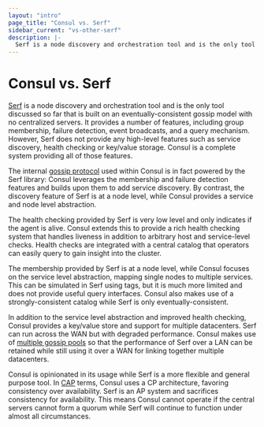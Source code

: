 ```yaml
---
layout: "intro"
page_title: "Consul vs. Serf"
sidebar_current: "vs-other-serf"
description: |-
  Serf is a node discovery and orchestration tool and is the only tool discussed so far that is built on an eventually-consistent gossip model with no centralized servers. It provides a number of features, including group membership, failure detection, event broadcasts, and a query mechanism. However, Serf does not provide any high-level features such as service discovery, health checking or key/value storage. Consul is a complete system providing all of those features.
---
```


# Consul vs. Serf

[Serf](https://www.serf.io) is a node discovery and orchestration tool and is the only
tool discussed so far that is built on an eventually-consistent gossip model
with no centralized servers. It provides a number of features, including group
membership, failure detection, event broadcasts, and a query mechanism. However,
Serf does not provide any high-level features such as service discovery, health
checking or key/value storage. Consul is a complete system providing all of those
features. 

The internal [gossip protocol](/docs/internals/gossip.html) used within Consul is in
fact powered by the Serf library: Consul leverages the membership and failure detection
features and builds upon them to add service discovery. By contrast, the discovery
feature of Serf is at a node level, while Consul provides a service and node level
abstraction.

The health checking provided by Serf is very low level and only indicates if the
agent is alive. Consul extends this to provide a rich health checking system
that handles liveness in addition to arbitrary host and service-level checks.
Health checks are integrated with a central catalog that operators can easily
query to gain insight into the cluster.

The membership provided by Serf is at a node level, while Consul focuses
on the service level abstraction, mapping single nodes to multiple services.
This can be simulated in Serf using tags, but it is much more limited and does
not provide useful query interfaces. Consul also makes use of a strongly-consistent
catalog while Serf is only eventually-consistent.

In addition to the service level abstraction and improved health checking,
Consul provides a key/value store and support for multiple datacenters.
Serf can run across the WAN but with degraded performance. Consul makes use
of [multiple gossip pools](/docs/internals/architecture.html) so that
the performance of Serf over a LAN can be retained while still using it over
a WAN for linking together multiple datacenters.

Consul is opinionated in its usage while Serf is a more flexible and
general purpose tool. In [CAP](https://en.wikipedia.org/wiki/CAP_theorem) terms,
Consul uses a CP architecture, favoring consistency over availability. Serf is an
AP system and sacrifices consistency for availability. This means Consul cannot
operate if the central servers cannot form a quorum while Serf will continue to
function under almost all circumstances.

